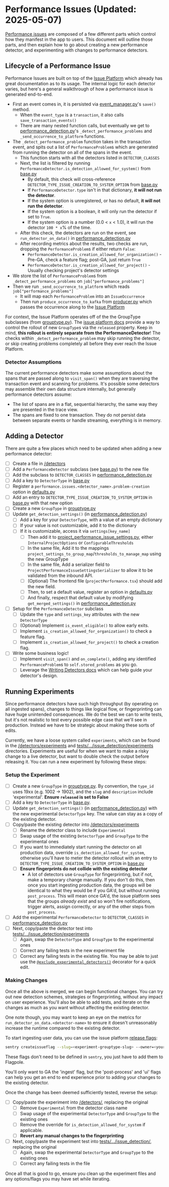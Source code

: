 # Performance Issues (Updated: 2025-05-07)

[Performance issues](https://docs.sentry.io/product/issues/issue-details/performance-issues/) are composed of a few different parts which control how they manifest in the app to users. This document will outline those parts, and then explain how to go about creating a new performance detector, and experimenting with changes to performance detectors.

## Lifecycle of a Performance Issue

Performance Issues are built on top of the [Issue Platform](https://develop.sentry.dev/backend/issue-platform/) which already has great documentation as to its usage. The internal logic for each detector varies, but here's a general walkthrough of how a performance issue is generated end-to-end.

- First an event comes in, it is persisted via [event_manager.py](../event_manager.py)'s `save()` method.
  - When the `event_type` is a `transaction`, it also calls `save_transaction_events()`
  - There are many nested function calls, but eventually we get to [performance_detection.py](./performance_detection.py)'s `_detect_performance_problems` and `_send_occurrence_to_platform` functions.
- The `_detect_performance_problem` function takes in the transaction event, and spits out a list of `PerformanceProblem`s which are generated from running the detector on all of the spans in the event.
  - This function starts with all the detectors listed in `DETECTOR_CLASSES`
  - Next, the list is filtered by running `PerformanceDetector.is_detection_allowed_for_system()` from [base.py](./base.py)
    - By default, this check will cross-reference `DETECTOR_TYPE_ISSUE_CREATION_TO_SYSTEM_OPTION` from [base.py](./base.py)
    - If `PerformanceDetector.type` isn't in that dictionary, **it will not run the detector**.
    - If the system option is unregistered, or has no default, **it will not run the detector**.
    - If the system option is a boolean, it will only run the detector if set to `True`.
    - If the system option is a number (0.0 < `x` < 1.0), it will run the detector `100 * x`% of the time.
  - After this check, the detectors are run on the event, see `run_detector_on_data()` in [performance_detection.py](./performance_detection.py)
  - After recording metrics about the results, two checks are run, dropping the `PerformanceProblem`s if either return `False`:
    - `PerformanceDetector.is_creation_allowed_for_organization()` - Pre-GA, check a feature flag; post-GA, just return `True`
    - `PerformanceDetector.is_creation_allowed_for_project()` - Usually checking project's detector settings
- We store the list of `PerformanceProblem`s from `_detect_performance_problems` on `job["performance_problems"]`
- Then we run `_send_occurrence_to_platform` which reads `job["performance_problems"]`
  - It will map each `PerformanceProblem` into an `IssueOccurrence`
  - Then run `produce_occurrence_to_kafka` from [producer.py](../issues/producer.py) which passes the occurrence along to the [Issue Platform](https://develop.sentry.dev/backend/issue-platform/)

For context, the Issue Platform operates off of the the GroupType subclasses (from [grouptype.py](../issues/grouptype.py)). The [issue platform docs](https://develop.sentry.dev/backend/issue-platform/#releasing-your-issue-type) provide a way to control the rollout of new `GroupType`s via the `released` property. Keep in mind, **this rollout is entirely separate from the PerformanceDetector**! The checks within `_detect_performance_problem` may skip running the detector, or skip creating problems completely all before they ever reach the Issue Platform.

### Detector Assumptions

The current performance detectors make some assumptions about the spans that are passed along to `visit_span()` when they are traversing the transaction event and scanning for problems. It's possible some detectors may assemble their own data structure internally, but generally performance detectors assume:

- The list of spans are in a flat, sequential hierarchy, the same way they are presented in the trace view.
- The spans are fixed to one transaction. They do not persist data between separate events or handle streaming, everything is in memory.

## Adding a Detector

There are quite a few places which need to be updated when adding a new performance detector:

- [ ] Create a file in [/detectors](./detectors)
- [ ] Add a `PerformanceDetector` subclass (see [base.py](./base.py)) to the new file
- [ ] Add the subclass to `DETECTOR_CLASSES` in [performance_detection.py](./performance_detection.py)
- [ ] Add a key to `DetectorType` in [base.py](./base.py)
- [ ] Register a `performance.issues.<detector_name>.problem-creation` option in [defaults.py](../options/defaults.py)
- [ ] Add an entry to `DETECTOR_TYPE_ISSUE_CREATION_TO_SYSTEM_OPTION` in [base.py](./base.py) with that new option
- [ ] Create a new `GroupType` in [grouptype.py](../issues/grouptype.py)
- [ ] Update `get_detection_settings()` (in [performance_detection.py](./performance_detection.py))
  - [ ] Add a key for your `DetectorType`, with a value of an empty dictionary
  - [ ] If your value is not customizable, add it to the dictionary
  - [ ] If it is customizable, access it via `settings[key_name]`
    - [ ] Then add it to [project_performance_issue_settings.py](../issues/endpoints/project_performance_issue_settings.py), either `InternalProjectOptions` or `ConfigurableThresholds`
    - [ ] In the same file, Add it to the mappings `project_settings_to_group_map`/`thresholds_to_manage_map` using the new GroupType
    - [ ] In the same file, Add a serializer field to `ProjectPerformanceIssueSettingsSerializer` to allow it to be validated from the inbound API.
    - [ ] (Optional) The frontend file (`projectPerformance.tsx`) should add the new field.
    - [ ] Then, to set a default value, register an option in [defaults.py](../options/defaults.py)
    - [ ] And finally, respect that default value by modifying `get_merged_settings()` in [performance_detection.py](./performance_detection.py)
- [ ] Setup for the `PerformanceDetector` subclass
  - [ ] Update the `type` and `settings_key` attributes with the new `DetectorType`
  - [ ] (Optional) Implement `is_event_eligible()` to allow early exits.
  - [ ] Implement `is_creation_allowed_for_organization()` to check a feature flag.
  - [ ] Implement `is_creation_allowed_for_project()` to check a creation flag.
- [ ] Write some business logic!
  - [ ] Implement `visit_span()` and `on_complete()`, adding any identified `PerformanceProblem`s to `self.stored_problems` as you go.
  - [ ] Leverage the [Writing Detectors docs](https://develop.sentry.dev/backend/issue-platform/writing-detectors/) which can help guide your detector's design.

## Running Experiments

Since performance detectors have such high throughput (by operating on all ingested spans), changes to things like logical flow, or fingerprinting can have huge unintended consequences. We do the best we can to write tests, but it's not realistic to test every possible edge case that we'll see in production. Instead we have to be strategic about making these sorts of edits.

Currently, we have a loose system called `experiments`, which can be found in the [/detectors/experiments](./detectors/experiments/) and [tests/.../issue_detection/experiments](../../../tests/sentry/issue_detection/experiments/) directories. Experiments are useful for when we want to make a risky change to a live detector, but want to double check the output before releasing it. You can run a new experiment by following these steps:

### Setup the Experiment

- [ ] Create a new `GroupType` in [grouptype.py](../issues/grouptype.py). By convention, the `type_id` uses 19xx (e.g. 1002 -> 1902), and the `slug` and `description` include 'experimental'. **Ensure `released` is set to False**
- [ ] Add a key to `DetectorType` in [base.py](./base.py).
- [ ] Update `get_detection_settings()` (in [performance_detection.py](./performance_detection.py)) with the new experimental `DetectorType` key. The value can stay as a copy of the existing detector.
- [ ] Copy/paste the existing detector into [/detectors/experiments](./detectors/experiments/)
  - [ ] Rename the detector class to include `Experimental`
  - [ ] Swap usage of the existing `DetectorType` and `GroupType` to the experimental ones
  - [ ] If you want to immediately start running the detector on all production data, override `is_detection_allowed_for_system`, otherwise you'll have to meter the detector rollout with an entry to `DETECTOR_TYPE_ISSUE_CREATION_TO_SYSTEM_OPTION` in [base.py](./base.py)
  - [ ] **Ensure fingerprints do not collide with the existing detector**
    - A lot of detectors use `GroupType` for fingerprinting, but if not, make a temporary change manually. If you don't do this, then once you start ingesting production data, the groups will be identical to what they would be if you GA'd, but without running `post_process`. This will mean once GA'd, the issue platform sees that the groups _already exist_ and so won't fire notifications, trigger alerts, assign correctly, or any of the other steps from `post_process`.
- [ ] Add the experimental `PerformanceDetector` to `DETECTOR_CLASSES` in [performance_detection.py](./performance_detection.py)
- [ ] Next, copy/paste the detector test into [tests/.../issue_detection/experiments](../../../tests/sentry/issue_detection/experiments/)
  - [ ] Again, swap the `DetectorType` and `GroupType` to the experimental ones
  - [ ] Correct any failing tests in the new experiment file
  - [ ] Correct any failing tests in the existing file. You may be able to just use the [`@exclude_experimental_detectors()`](../testutils/issue_detection/experiments.py) decorator for a quick edit.

### Making Changes

Once all the above is merged, we can begin functional changes. You can try out new detection schemes, strategies or fingerprinting, without any impact on user experience. You'll also be able to add tests, and iterate on the changes as much as you want without affecting the existing detector.

One note though, you may want to keep an eye on the metrics for `run_detector_on_data.<detector-name>` to ensure it doesn't unreasonably increase the runtime compared to the existing detector.

To start ingesting user data, you can use the issue platform [release flags](https://develop.sentry.dev/backend/issue-platform/#releasing-your-issue-type):

```sh
sentry createissueflag --slug=<experiment-grouptype-slug> --owner=<your-team>
```

These flags don't need to be defined in `sentry`, you just have to add them to Flagpole.

You'll only want to GA the 'ingest' flag, but the 'post-process' and 'ui' flags can help you get an end to end experience prior to adding your changes to the existing detector.

Once the change has been deemed sufficiently tested, reverse the setup:

- [ ] Copy/paste the experiment into [/detectors/](./detectors/), replacing the original
  - [ ] Remove `Experimental` from the detector class name
  - [ ] Swap usage of the experimental `DetectorType` and `GroupType` to the existing ones
  - [ ] Remove the override for `is_detection_allowed_for_system` if applicable.
  - [ ] **Revert any manual changes to the fingerprinting**
- [ ] Next, copy/paste the experiment test into [tests/.../issue_detection/](../../../tests/sentry/issue_detection/), replacing the original
  - [ ] Again, swap the experimental `DetectorType` and `GroupType` to the existing ones
  - [ ] Correct any failing tests in the file

Once all that is good to go, ensure you clean up the experiment files and any options/flags you may have set
while iterating.

